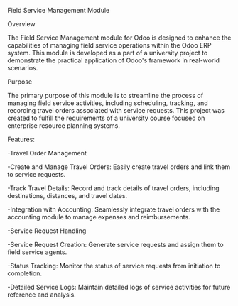 Field Service Management Module

Overview

The Field Service Management module for Odoo is designed to enhance the capabilities of managing field service operations within the Odoo ERP system. This module is developed as a part of a university project to demonstrate the practical application of Odoo's framework in real-world scenarios.

Purpose

The primary purpose of this module is to streamline the process of managing field service activities, including scheduling, tracking, and recording travel orders associated with service requests. This project was created to fulfill the requirements of a university course focused on enterprise resource planning systems.

Features:

-Travel Order Management

-Create and Manage Travel Orders: Easily create travel orders and link them to service requests.

-Track Travel Details: Record and track details of travel orders, including destinations, distances, and travel dates.

-Integration with Accounting: Seamlessly integrate travel orders with the accounting module to manage expenses and reimbursements.

-Service Request Handling

-Service Request Creation: Generate service requests and assign them to field service agents.

-Status Tracking: Monitor the status of service requests from initiation to completion.

-Detailed Service Logs: Maintain detailed logs of service activities for future reference and analysis.
